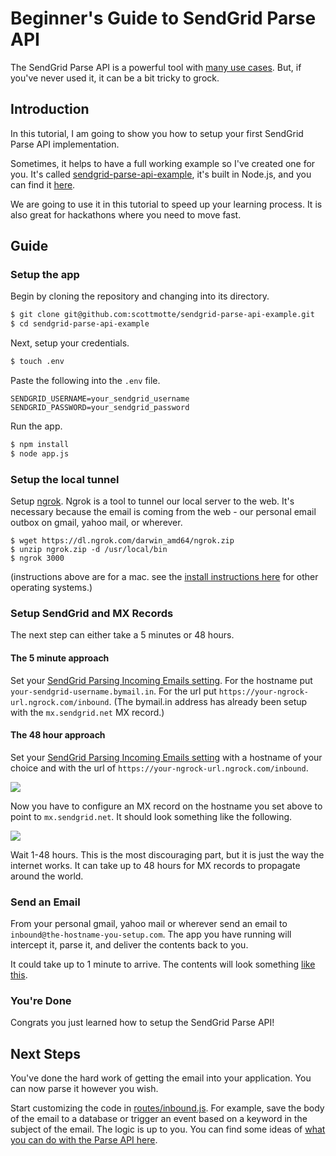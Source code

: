 # Beginner's Guide to SendGrid Parse API

The SendGrid Parse API is a powerful tool with [many use cases](http://blog.sendgrid.com/parse-api-oh-what-you-can-do/). But, if you've never used it, it can be a bit tricky to grock.

## Introduction

In this tutorial, I am going to show you how to setup your first SendGrid Parse API implementation. 

Sometimes, it helps to have a full working example so I've created one for you. It's called [sendgrid-parse-api-example](https://github.com/scottmotte/sendgrid-parse-api-example), it's built in Node.js, and you can find it [here](https://github.com/scottmotte/sendgrid-parse-api-example).

We are going to use it in this tutorial to speed up your learning process. It is also great for hackathons where you need to move fast.

## Guide

### Setup the app

Begin by cloning the repository and changing into its directory.

```bash
$ git clone git@github.com:scottmotte/sendgrid-parse-api-example.git
$ cd sendgrid-parse-api-example
```

Next, setup your credentials.

```bash
$ touch .env
```

Paste the following into the `.env` file.

```
SENDGRID_USERNAME=your_sendgrid_username
SENDGRID_PASSWORD=your_sendgrid_password
```

Run the app.

```bash
$ npm install
$ node app.js
```

### Setup the local tunnel

Setup [ngrok](https://ngrok.com/). Ngrok is a tool to tunnel our local server to the web. It's necessary because the email is coming from the web - our personal email outbox on gmail, yahoo mail, or wherever.

```
$ wget https://dl.ngrok.com/darwin_amd64/ngrok.zip
$ unzip ngrok.zip -d /usr/local/bin
$ ngrok 3000
```

(instructions above are for a mac. see the [install instructions here](https://ngrok.com/) for other operating systems.)

### Setup SendGrid and MX Records

The next step can either take a 5 minutes or 48 hours.

#### The 5 minute approach

Set your [SendGrid Parsing Incoming Emails setting](http://sendgrid.com/developer/reply). For the hostname put `your-sendgrid-username.bymail.in`. For the url put `https://your-ngrock-url.ngrock.com/inbound`. (The bymail.in address has already been setup with the `mx.sendgrid.net` MX record.) 

#### The 48 hour approach

Set your [SendGrid Parsing Incoming Emails setting](http://sendgrid.com/developer/reply) with a hostname of your choice and with the url of `https://your-ngrock-url.ngrock.com/inbound`.

![](https://raw.github.com/scottmotte/sendgrid-parse-api-example/master/readme/inbound3.png)

Now you have to configure an MX record on the hostname you set above to point to `mx.sendgrid.net`. It should look something like the following.

![](https://raw.github.com/scottmotte/sendgrid-parse-api-example/master/readme/inbound2.png)

Wait 1-48 hours. This is the most discouraging part, but it is just the way the internet works. It can take up to 48 hours for MX records to propagate around the world.

### Send an Email

From your personal gmail, yahoo mail or wherever send an email to `inbound@the-hostname-you-setup.com`. The app you have running will intercept it, parse it, and deliver the contents back to you. 

It could take up to 1 minute to arrive. The contents will look something [like this](https://gist.github.com/scottmotte/6642578/raw/d66d703abdd45addec9e8ff7aa92214db7dda326/gistfile1.txt).

### You're Done

Congrats you just learned how to setup the SendGrid Parse API! 

## Next Steps 

You've done the hard work of getting the email into your application. You can now parse it however you wish.

Start customizing the code in [routes/inbound.js](https://github.com/scottmotte/sendgrid-parse-api-example/blob/master/routes/inbound.js). For example, save the body of the email to a database or trigger an event based on a keyword in the subject of the email. The logic is up to you. You can find some ideas of [what you can do with the Parse API here](http://blog.sendgrid.com/parse-api-oh-what-you-can-do/).


